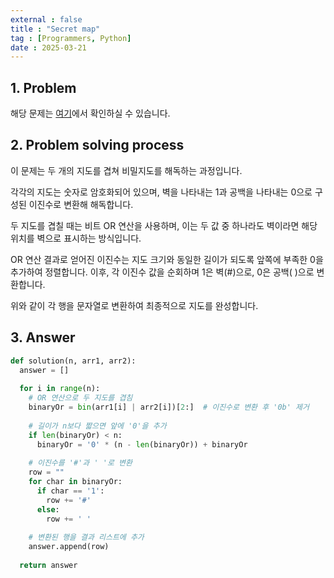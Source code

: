 ```yaml
---
external : false
title : "Secret map"
tag : [Programmers, Python]
date : 2025-03-21
---
```


## 1. Problem

해당 문제는 [여기](https://school.programmers.co.kr/learn/courses/30/lessons/17681?language=python3)에서 확인하실 수 있습니다.

## 2. Problem solving process

이 문제는 두 개의 지도를 겹쳐 비밀지도를 해독하는 과정입니다.  

각각의 지도는 숫자로 암호화되어 있으며, 벽을 나타내는 1과 공백을 나타내는 0으로 구성된 이진수로 변환해 해독합니다.  

두 지도를 겹칠 때는 비트 OR 연산을 사용하며, 이는 두 값 중 하나라도 벽이라면 해당 위치를 벽으로 표시하는 방식입니다.  

OR 연산 결과로 얻어진 이진수는 지도 크기와 동일한 길이가 되도록 앞쪽에 부족한 0을 추가하여 정렬합니다. 이후, 각 이진수 값을 순회하며 1은 벽(#)으로, 0은 공백( )으로 변환합니다.  

위와 같이 각 행을 문자열로 변환하여 최종적으로 지도를 완성합니다.

## 3. Answer

```python
def solution(n, arr1, arr2):
  answer = []
  
  for i in range(n):
    # OR 연산으로 두 지도를 겹침
    binaryOr = bin(arr1[i] | arr2[i])[2:]  # 이진수로 변환 후 '0b' 제거
    
    # 길이가 n보다 짧으면 앞에 '0'을 추가
    if len(binaryOr) < n:
      binaryOr = '0' * (n - len(binaryOr)) + binaryOr
    
    # 이진수를 '#'과 ' '로 변환
    row = ""
    for char in binaryOr:
      if char == '1':
        row += '#'
      else:
        row += ' '
    
    # 변환된 행을 결과 리스트에 추가
    answer.append(row)
  
  return answer
```
